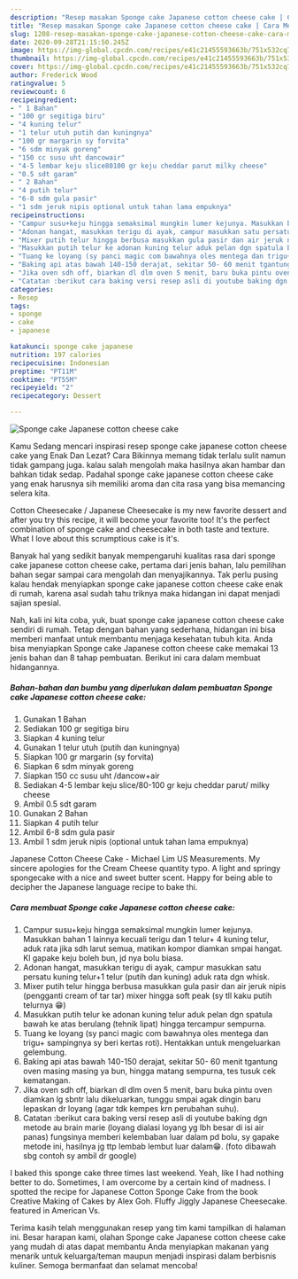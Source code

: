 ```yaml
---
description: "Resep masakan Sponge cake Japanese cotton cheese cake | Cara Membuat Sponge cake Japanese cotton cheese cake Yang Enak Dan Lezat"
title: "Resep masakan Sponge cake Japanese cotton cheese cake | Cara Membuat Sponge cake Japanese cotton cheese cake Yang Enak Dan Lezat"
slug: 1208-resep-masakan-sponge-cake-japanese-cotton-cheese-cake-cara-membuat-sponge-cake-japanese-cotton-cheese-cake-yang-enak-dan-lezat
date: 2020-09-28T21:15:50.245Z
image: https://img-global.cpcdn.com/recipes/e41c21455593663b/751x532cq70/sponge-cake-japanese-cotton-cheese-cake-foto-resep-utama.jpg
thumbnail: https://img-global.cpcdn.com/recipes/e41c21455593663b/751x532cq70/sponge-cake-japanese-cotton-cheese-cake-foto-resep-utama.jpg
cover: https://img-global.cpcdn.com/recipes/e41c21455593663b/751x532cq70/sponge-cake-japanese-cotton-cheese-cake-foto-resep-utama.jpg
author: Frederick Wood
ratingvalue: 5
reviewcount: 6
recipeingredient:
- " 1 Bahan"
- "100 gr segitiga biru"
- "4 kuning telur"
- "1 telur utuh putih dan kuningnya"
- "100 gr margarin sy forvita"
- "6 sdm minyak goreng"
- "150 cc susu uht dancowair"
- "4-5 lembar keju slice80100 gr keju cheddar parut milky cheese"
- "0.5 sdt garam"
- " 2 Bahan"
- "4 putih telur"
- "6-8 sdm gula pasir"
- "1 sdm jeruk nipis optional untuk tahan lama empuknya"
recipeinstructions:
- "Campur susu+keju hingga semaksimal mungkin lumer kejunya. Masukkan bahan 1 lainnya kecuali terigu dan 1 telur+ 4 kuning telur, aduk rata jika sdh larut semua, matikan kompor diamkan smpai hangat. Kl gapake keju boleh bun, jd nya bolu biasa."
- "Adonan hangat, masukkan terigu di ayak, campur masukkan satu persatu kuning telur+1 telur (putih dan kuning) aduk rata dgn whisk."
- "Mixer putih telur hingga berbusa masukkan gula pasir dan air jeruk nipis (pengganti cream of tar tar) mixer hingga soft peak (sy tll kaku putih telurnya 😁)"
- "Masukkan putih telur ke adonan kuning telur aduk pelan dgn spatula bawah ke atas berulang (tehnik lipat) hingga tercampur sempurna."
- "Tuang ke loyang (sy panci magic com bawahnya oles mentega dan trigu+ sampingnya sy beri kertas roti). Hentakkan untuk mengeluarkan gelembung."
- "Baking api atas bawah 140-150 derajat, sekitar 50- 60 menit tgantung oven masing masing ya bun, hingga matang sempurna, tes tusuk cek kematangan."
- "Jika oven sdh off, biarkan dl dlm oven 5 menit, baru buka pintu oven diamkan lg sbntr lalu dikeluarkan, tunggu smpai agak dingin baru lepaskan dr loyang (agar tdk kempes krn perubahan suhu)."
- "Catatan :berikut cara baking versi resep asli di youtube baking dgn metode au brain marie (loyang dialasi loyang yg lbh besar di isi air panas) fungsinya memberi kelembaban luar dalam pd bolu, sy gapake metode ini, hasilnya jg ttp lembab lembut luar dalam😁. (foto dibawah sbg contoh sy ambil dr google)"
categories:
- Resep
tags:
- sponge
- cake
- japanese

katakunci: sponge cake japanese 
nutrition: 197 calories
recipecuisine: Indonesian
preptime: "PT11M"
cooktime: "PT55M"
recipeyield: "2"
recipecategory: Dessert

---
```



![Sponge cake Japanese cotton cheese cake](https://img-global.cpcdn.com/recipes/e41c21455593663b/751x532cq70/sponge-cake-japanese-cotton-cheese-cake-foto-resep-utama.jpg)

Kamu Sedang mencari inspirasi resep sponge cake japanese cotton cheese cake yang Enak Dan Lezat? Cara Bikinnya memang tidak terlalu sulit namun tidak gampang juga. kalau salah mengolah maka hasilnya akan hambar dan bahkan tidak sedap. Padahal sponge cake japanese cotton cheese cake yang enak harusnya sih memiliki aroma dan cita rasa yang bisa memancing selera kita.

Cotton Cheesecake / Japanese Cheesecake is my new favorite dessert and after you try this recipe, it will become your favorite too! It&#39;s the perfect combination of sponge cake and cheesecake in both taste and texture. What I love about this scrumptious cake is it&#39;s.

Banyak hal yang sedikit banyak mempengaruhi kualitas rasa dari sponge cake japanese cotton cheese cake, pertama dari jenis bahan, lalu pemilihan bahan segar sampai cara mengolah dan menyajikannya. Tak perlu pusing kalau hendak menyiapkan sponge cake japanese cotton cheese cake enak di rumah, karena asal sudah tahu triknya maka hidangan ini dapat menjadi sajian spesial.


Nah, kali ini kita coba, yuk, buat sponge cake japanese cotton cheese cake sendiri di rumah. Tetap dengan bahan yang sederhana, hidangan ini bisa memberi manfaat untuk membantu menjaga kesehatan tubuh kita. Anda bisa menyiapkan Sponge cake Japanese cotton cheese cake memakai 13 jenis bahan dan 8 tahap pembuatan. Berikut ini cara dalam membuat hidangannya.

<!--inarticleads1-->

##### Bahan-bahan dan bumbu yang diperlukan dalam pembuatan Sponge cake Japanese cotton cheese cake:

1. Gunakan  1 Bahan
1. Sediakan 100 gr segitiga biru
1. Siapkan 4 kuning telur
1. Gunakan 1 telur utuh (putih dan kuningnya)
1. Siapkan 100 gr margarin (sy forvita)
1. Siapkan 6 sdm minyak goreng
1. Siapkan 150 cc susu uht /dancow+air
1. Sediakan 4-5 lembar keju slice/80-100 gr keju cheddar parut/ milky cheese
1. Ambil 0.5 sdt garam
1. Gunakan  2 Bahan
1. Siapkan 4 putih telur
1. Ambil 6-8 sdm gula pasir
1. Ambil 1 sdm jeruk nipis (optional untuk tahan lama empuknya)


Japanese Cotton Cheese Cake - Michael Lim US Measurements. My sincere apologies for the Cream Cheese quantity typo. A light and springy spongecake with a nice and sweet butter scent. Happy for being able to decipher the Japanese language recipe to bake thi. 

<!--inarticleads2-->

##### Cara membuat Sponge cake Japanese cotton cheese cake:

1. Campur susu+keju hingga semaksimal mungkin lumer kejunya. Masukkan bahan 1 lainnya kecuali terigu dan 1 telur+ 4 kuning telur, aduk rata jika sdh larut semua, matikan kompor diamkan smpai hangat. Kl gapake keju boleh bun, jd nya bolu biasa.
1. Adonan hangat, masukkan terigu di ayak, campur masukkan satu persatu kuning telur+1 telur (putih dan kuning) aduk rata dgn whisk.
1. Mixer putih telur hingga berbusa masukkan gula pasir dan air jeruk nipis (pengganti cream of tar tar) mixer hingga soft peak (sy tll kaku putih telurnya 😁)
1. Masukkan putih telur ke adonan kuning telur aduk pelan dgn spatula bawah ke atas berulang (tehnik lipat) hingga tercampur sempurna.
1. Tuang ke loyang (sy panci magic com bawahnya oles mentega dan trigu+ sampingnya sy beri kertas roti). Hentakkan untuk mengeluarkan gelembung.
1. Baking api atas bawah 140-150 derajat, sekitar 50- 60 menit tgantung oven masing masing ya bun, hingga matang sempurna, tes tusuk cek kematangan.
1. Jika oven sdh off, biarkan dl dlm oven 5 menit, baru buka pintu oven diamkan lg sbntr lalu dikeluarkan, tunggu smpai agak dingin baru lepaskan dr loyang (agar tdk kempes krn perubahan suhu).
1. Catatan :berikut cara baking versi resep asli di youtube baking dgn metode au brain marie (loyang dialasi loyang yg lbh besar di isi air panas) fungsinya memberi kelembaban luar dalam pd bolu, sy gapake metode ini, hasilnya jg ttp lembab lembut luar dalam😁. (foto dibawah sbg contoh sy ambil dr google)


I baked this sponge cake three times last weekend. Yeah, like I had nothing better to do. Sometimes, I am overcome by a certain kind of madness. I spotted the recipe for Japanese Cotton Sponge Cake from the book Creative Making of Cakes by Alex Goh. Fluffy Jiggly Japanese Cheesecake. featured in American Vs. 

Terima kasih telah menggunakan resep yang tim kami tampilkan di halaman ini. Besar harapan kami, olahan Sponge cake Japanese cotton cheese cake yang mudah di atas dapat membantu Anda menyiapkan makanan yang menarik untuk keluarga/teman maupun menjadi inspirasi dalam berbisnis kuliner. Semoga bermanfaat dan selamat mencoba!
